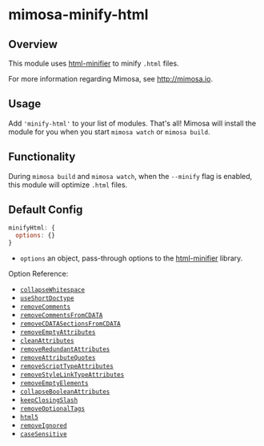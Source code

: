mimosa-minify-html
===========

## Overview

This module uses [html-minifier](https://github.com/kangax/html-minifier/) to minify `.html` files.

For more information regarding Mimosa, see http://mimosa.io.

## Usage

Add `'minify-html'` to your list of modules.  That's all!  Mimosa will install the module for you when you start `mimosa watch` or `mimosa build`.

## Functionality

During `mimosa build` and `mimosa watch`, when the `--minify` flag is enabled, this module will optimize `.html` files.

## Default Config

```javascript
minifyHtml: {
  options: {}
}
```

* `options` an object, pass-through options to the [html-minifier](https://github.com/kangax/html-minifier/) library.

Option Reference:

* [`collapseWhitespace`](https://github.com/kangax/html-minifier/blob/gh-pages/tests/minifier.js#L80)
* [`useShortDoctype`](https://github.com/kangax/html-minifier/blob/gh-pages/tests/minifier.js#L99)
* [`removeComments`](https://github.com/kangax/html-minifier/blob/gh-pages/tests/minifier.js#L110)
* [`removeCommentsFromCDATA`](https://github.com/kangax/html-minifier/blob/gh-pages/tests/minifier.js#L185)
* [`removeCDATASectionsFromCDATA`](https://github.com/kangax/html-minifier/blob/gh-pages/tests/minifier.js#L212)
* [`removeEmptyAttributes`](https://github.com/kangax/html-minifier/blob/gh-pages/tests/minifier.js#L235)
* [`cleanAttributes`](https://github.com/kangax/html-minifier/blob/gh-pages/tests/minifier.js#L253)
* [`removeRedundantAttributes`](https://github.com/kangax/html-minifier/blob/gh-pages/tests/minifier.js#L354)
* [`removeAttributeQuotes`](https://github.com/kangax/html-minifier/blob/gh-pages/tests/minifier.js#L478)
* [`removeScriptTypeAttributes`](https://github.com/kangax/html-minifier/blob/gh-pages/tests/minifier.js#L428)
* [`removeStyleLinkTypeAttributes`](https://github.com/kangax/html-minifier/blob/gh-pages/tests/minifier.js#L451)
* [`removeEmptyElements`](https://github.com/kangax/html-minifier/blob/gh-pages/tests/minifier.js#L566)
* [`collapseBooleanAttributes`](https://github.com/kangax/html-minifier/blob/gh-pages/tests/minifier.js#L603)
* [`keepClosingSlash`](https://github.com/kangax/html-minifier/blob/gh-pages/tests/minifier.js#L623)
* [`removeOptionalTags`](https://github.com/kangax/html-minifier/blob/gh-pages/tests/minifier.js#L627)
* [`html5`](https://github.com/kangax/html-minifier/blob/gh-pages/tests/minifier.js#L686)
* [`removeIgnored`](https://github.com/kangax/html-minifier/blob/gh-pages/tests/minifier.js#L707)
* [`caseSensitive`](https://github.com/kangax/html-minifier/blob/gh-pages/tests/minifier.js#737)

